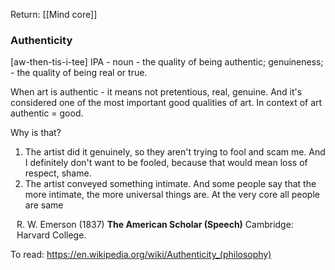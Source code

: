 Return: [[Mind core]]

### Authenticity
\[aw-then-tis-i-tee] IPA - noun
\- the quality of being authentic; genuineness;
\- the quality of being real or true.

When art is authentic - it means not pretentious, real, genuine. And it's considered one of the most important good qualities of art. In context of art authentic = good. 

Why is that?

1) The artist did it genuinely, so they aren't trying to fool and scam me. And I definitely don't want to be fooled, because that would mean loss of respect, shame.
2) The artist conveyed something intimate. And some people say that the more intimate, the more universal things are. At the very core all people are same
<p style="font-size: 14px; margin-left: 2%;">R. W. Emerson (1837) <b>The American Scholar (Speech)</b> Cambridge: Harvard College.</p>

To read:
https://en.wikipedia.org/wiki/Authenticity_(philosophy)

